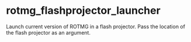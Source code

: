 # rotmg_flashprojector_launcher
Launch current version of ROTMG in a flash projector. Pass the location of the flash projector as an argument.
